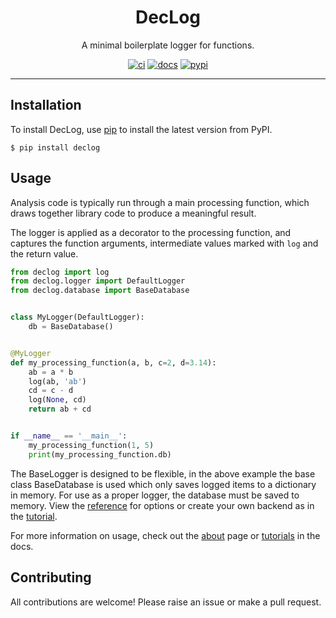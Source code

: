 <h1 align="center">DecLog</h1>

<p align="center">A minimal boilerplate logger for functions.</p>

<p align="center">
  <a href="https://github.com/josh-read/declog/actions/workflows/ci.yml"><img
    src="https://img.shields.io/github/actions/workflow/status/josh-read/declog/ci.yml?label=ci"
    alt="ci"
  /></a>
  <a href="https://josh-read.github.io/declog/"><img
    src="https://img.shields.io/badge/docs-mkdocs-blue" 
    alt="docs"
  /></a>
  <a href="https://pypi.org/project/declog/"><img
    src="https://img.shields.io/pypi/v/declog" 
    alt="pypi"
  /></a>
</p>

---

## Installation

To install DecLog, use [pip](https://pip.pypa.io/) to install the
latest version from PyPI.

```commandline
$ pip install declog
```

## Usage

Analysis code is typically run through a main processing function, 
which draws together library code to produce a meaningful result.

The logger is applied as a decorator to the processing function,
and captures the function arguments, intermediate values marked
with `log` and the return value.

```python
from declog import log
from declog.logger import DefaultLogger
from declog.database import BaseDatabase


class MyLogger(DefaultLogger):
    db = BaseDatabase()


@MyLogger
def my_processing_function(a, b, c=2, d=3.14):
    ab = a * b
    log(ab, 'ab')
    cd = c - d
    log(None, cd)
    return ab + cd


if __name__ == '__main__':
    my_processing_function(1, 5)
    print(my_processing_function.db)

```

The BaseLogger is designed to be flexible, in the above example the base class
BaseDatabase is used which only saves logged items to a dictionary in memory.
For use as a proper logger, the database must be saved to memory. View the
[reference](https://josh-read.github.io/declog/reference/) for options or create your own backend as in the
[tutorial](https://josh-read.github.io/declog/tutorial/).

For more information on usage, check out the [about](https://josh-read.github.io/declog/about/) page or
[tutorials](https://josh-read.github.io/declog/tutorial/) in the docs.

## Contributing

All contributions are welcome! Please raise an issue or make a pull request.

